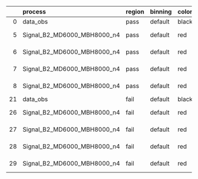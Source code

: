 |    | process                     | region   | binning   | color   | process_type   |   scale | variation   | source_filename                                                      | source_histname    | alias                       | title     |   combine_idx |     lnN |   shapes | syst_type   | direction   | variation_alias   |
|---:|:----------------------------|:---------|:----------|:--------|:---------------|--------:|:------------|:---------------------------------------------------------------------|:-------------------|:----------------------------|:----------|--------------:|--------:|---------:|:------------|:------------|:------------------|
|  0 | data_obs                    | pass     | default   | black   | DATA           |       1 | nominal     | ./histograms_for_2DAlphabet_v18//BH_Data.root                        | hpass              | Data                        | Data      |           nan | nan     |      nan | nan         | nan         | nan               |
|  5 | Signal_B2_MD6000_MBH8000_n4 | pass     | default   | red     | SIGNAL         |       1 | lumi        | ./histograms_for_2DAlphabet_v18//BH_Signal_B2_MD6000_MBH8000_n4.root | hpass              | Signal_B2_MD6000_MBH8000_n4 | BH signal |           nan |   1.016 |      nan | lnN         | nan         | nan               |
|  6 | Signal_B2_MD6000_MBH8000_n4 | pass     | default   | red     | SIGNAL         |       1 | SVM         | ./histograms_for_2DAlphabet_v18//BH_Signal_B2_MD6000_MBH8000_n4.root | hpass_SVMsyst_up   | Signal_B2_MD6000_MBH8000_n4 | BH signal |           nan | nan     |        1 | shapes      | Up          | SVMsyst           |
|  7 | Signal_B2_MD6000_MBH8000_n4 | pass     | default   | red     | SIGNAL         |       1 | SVM         | ./histograms_for_2DAlphabet_v18//BH_Signal_B2_MD6000_MBH8000_n4.root | hpass_SVMsyst_down | Signal_B2_MD6000_MBH8000_n4 | BH signal |           nan | nan     |        1 | shapes      | Down        | SVMsyst           |
|  8 | Signal_B2_MD6000_MBH8000_n4 | pass     | default   | red     | SIGNAL         |       1 | nominal     | ./histograms_for_2DAlphabet_v18//BH_Signal_B2_MD6000_MBH8000_n4.root | hpass              | Signal_B2_MD6000_MBH8000_n4 | BH signal |           nan | nan     |      nan | nan         | nan         | nan               |
| 21 | data_obs                    | fail     | default   | black   | DATA           |       1 | nominal     | ./histograms_for_2DAlphabet_v18//BH_Data.root                        | hfail              | Data                        | Data      |           nan | nan     |      nan | nan         | nan         | nan               |
| 26 | Signal_B2_MD6000_MBH8000_n4 | fail     | default   | red     | SIGNAL         |       1 | lumi        | ./histograms_for_2DAlphabet_v18//BH_Signal_B2_MD6000_MBH8000_n4.root | hfail              | Signal_B2_MD6000_MBH8000_n4 | BH signal |           nan |   1.016 |      nan | lnN         | nan         | nan               |
| 27 | Signal_B2_MD6000_MBH8000_n4 | fail     | default   | red     | SIGNAL         |       1 | SVM         | ./histograms_for_2DAlphabet_v18//BH_Signal_B2_MD6000_MBH8000_n4.root | hfail_SVMsyst_up   | Signal_B2_MD6000_MBH8000_n4 | BH signal |           nan | nan     |        1 | shapes      | Up          | SVMsyst           |
| 28 | Signal_B2_MD6000_MBH8000_n4 | fail     | default   | red     | SIGNAL         |       1 | SVM         | ./histograms_for_2DAlphabet_v18//BH_Signal_B2_MD6000_MBH8000_n4.root | hfail_SVMsyst_down | Signal_B2_MD6000_MBH8000_n4 | BH signal |           nan | nan     |        1 | shapes      | Down        | SVMsyst           |
| 29 | Signal_B2_MD6000_MBH8000_n4 | fail     | default   | red     | SIGNAL         |       1 | nominal     | ./histograms_for_2DAlphabet_v18//BH_Signal_B2_MD6000_MBH8000_n4.root | hfail              | Signal_B2_MD6000_MBH8000_n4 | BH signal |           nan | nan     |      nan | nan         | nan         | nan               |